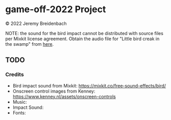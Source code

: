 # game-off-2022 Project

&copy; 2022 Jeremy Breidenbach

NOTE: the sound for the bird impact cannot be distributed with source files per Mixkit license agreement. Obtain the audio file for "Little bird creak in the swamp" from [here](https://mixkit.co/free-sound-effects/bird/).

## TODO
### Credits
- Bird impact sound from Mixkit: https://mixkit.co/free-sound-effects/bird/
- Onscreen control images from Kenney: https://www.kenney.nl/assets/onscreen-controls
- Music:
- Impact Sound:
- Fonts: